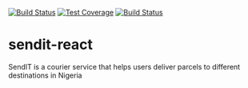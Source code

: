 [![Build Status](https://travis-ci.org/eokwukwe/sendit-react.svg?branch=develop)](https://travis-ci.org/eokwukwe/sendit-react) [![Test Coverage](https://api.codeclimate.com/v1/badges/2b41da31272a896d6add/test_coverage)](https://codeclimate.com/github/eokwukwe/sendit-react/test_coverage)
[![Build Status](https://travis-ci.org/eokwukwe/sendit-react.svg?branch=develop)](https://travis-ci.org/eokwukwe/sendit-react)

# sendit-react
SendIT is a courier service that helps users deliver parcels to different destinations in Nigeria
